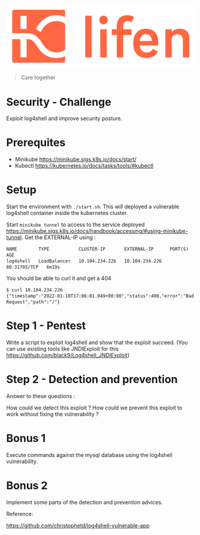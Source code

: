 ![Lifen](lifen.png)

> Care together

# Security - Challenge

Exploit log4shell and improve security posture.



# Prerequites

* Minikube https://minikube.sigs.k8s.io/docs/start/
* Kubectl https://kubernetes.io/docs/tasks/tools/#kubectl

# Setup

Start the environment with `./start.sh`. This will deployed a vulnerable log4shell container inside the kubernetes cluster.

Start `minikube tunnel` to access to the service deployed https://minikube.sigs.k8s.io/docs/handbook/accessing/#using-minikube-tunnel. Get the EXTERNAL-IP using :
```$ kubectl get service log4shell
NAME        TYPE           CLUSTER-IP       EXTERNAL-IP      PORT(S)        AGE
log4shell   LoadBalancer   10.104.234.226   10.104.234.226   80:31703/TCP   6m19s
```


You should be able to curl it and get a 404
```
$ curl 10.104.234.226
{"timestamp":"2022-01-10T17:06:01.049+00:00","status":400,"error":"Bad Request","path":"/"}
```

# Step 1 - Pentest

Write a script to exploit log4shell and show that the exploit succeed. (You can use existing tools like JNDIExploit for this https://github.com/black9/Log4shell_JNDIExploit)

# Step 2 - Detection and prevention

Answer to these questions :

How could we detect this exploit ?
How could we prevent this exploit to work without fixing the vulnerability ?

# Bonus 1

Execute commands against the mysql database using the log4shell vulnerability.

# Bonus 2

Implement some parts of the detection and prevention advices.



Reference:

https://github.com/christophetd/log4shell-vulnerable-app